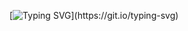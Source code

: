 [![Typing SVG](http://readme-typing-svg.herokuapp.com?font=Comfortaa&weight=500&pause=1000&color=51B0F7&background=52FF6E00&center=true&vCenter=true&random=false&width=435&separator=%3C&lines=Welcome+to+my+github!+I'm+falcone.%3CHow+was+it+today%3F%3Cconsole.log(%22vamos%22);)](https://git.io/typing-svg)

